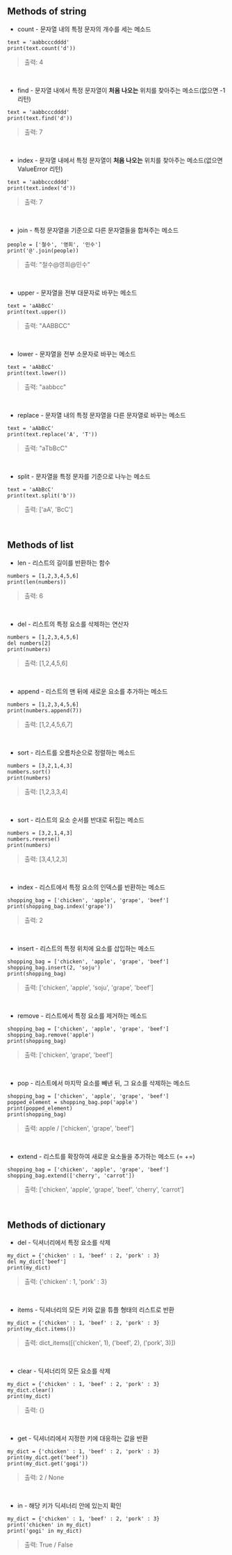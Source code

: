 ## Methods of string
- count - 문자열 내의 특정 문자의 개수를 세는 메소드
~~~
text = 'aabbcccdddd'
print(text.count('d'))
~~~
> 출력: 4

<br>

- find - 문자열 내에서 특정 문자열이 **처음 나오는** 위치를 찾아주는 메소드(없으면 -1 리턴)
~~~
text = 'aabbcccdddd'
print(text.find('d'))
~~~
> 출력: 7

<br>

- index - 문자열 내에서 특정 문자열이 **처음 나오는** 위치를 찾아주는 메소드(없으면 ValueError 리턴)
~~~
text = 'aabbcccdddd'
print(text.index('d'))
~~~
> 출력: 7

<br>

- join - 특정 문자열을 기준으로 다른 문자열들을 합쳐주는 메소드
~~~
people = ['철수', '영희', '민수']
print('@'.join(people))
~~~
> 출력: "철수@영희@민수"

<br>

- upper - 문자열을 전부 대문자로 바꾸는 메소드
~~~
text = 'aAbBcC'
print(text.upper())
~~~
> 출력: "AABBCC"

<br>

- lower - 문자열을 전부 소문자로 바꾸는 메소드
~~~
text = 'aAbBcC'
print(text.lower())
~~~
> 출력: "aabbcc"

<br>

- replace - 문자열 내의 특정 문자열을 다른 문자열로 바꾸는 메소드
~~~
text = 'aAbBcC'
print(text.replace('A', 'T'))
~~~
> 출력: "aTbBcC"

<br>

- split - 문자열을 특정 문자를 기준으로 나누는 메소드
~~~
text = 'aAbBcC'
print(text.split('b'))
~~~
> 출력: ['aA', 'BcC']

<br>

## Methods of list
- len - 리스트의 길이를 반환하는 함수
~~~
numbers = [1,2,3,4,5,6]
print(len(numbers))
~~~
> 출력: 6

<br>

- del - 리스트의 특정 요소를 삭제하는 연산자
~~~
numbers = [1,2,3,4,5,6]
del numbers[2]
print(numbers)
~~~
> 출력: [1,2,4,5,6]

<br>

- append - 리스트의 맨 뒤에 새로운 요소를 추가하는 메소드
~~~
numbers = [1,2,3,4,5,6]
print(numbers.append(7))
~~~
> 출력: [1,2,4,5,6,7]

<br>

- sort - 리스트를 오름차순으로 정렬하는 메소드
~~~
numbers = [3,2,1,4,3]
numbers.sort()
print(numbers)
~~~
> 출력: [1,2,3,3,4]

<br>

- sort - 리스트의 요소 순서를 반대로 뒤집는 메소드
~~~
numbers = [3,2,1,4,3]
numbers.reverse()
print(numbers)
~~~
> 출력: [3,4,1,2,3]

<br>

- index - 리스트에서 특정 요소의 인덱스를 반환하는 메소드
~~~
shopping_bag = ['chicken', 'apple', 'grape', 'beef']
print(shopping_bag.index('grape'))
~~~
> 출력: 2

<br>

- insert - 리스트의 특정 위치에 요소를 삽입하는 메소드
~~~
shopping_bag = ['chicken', 'apple', 'grape', 'beef']
shopping_bag.insert(2, 'soju')
print(shopping_bag)
~~~
> 출력: ['chicken', 'apple', 'soju', 'grape', 'beef']

<br>

- remove - 리스트에서 특정 요소를 제거하는 메소드
~~~
shopping_bag = ['chicken', 'apple', 'grape', 'beef']
shopping_bag.remove('apple')
print(shopping_bag)
~~~
> 출력: ['chicken', 'grape', 'beef']

<br>

- pop - 리스트에서 마지막 요소를 빼낸 뒤, 그 요소를 삭제하는 메소드
~~~
shopping_bag = ['chicken', 'apple', 'grape', 'beef']
popped_element = shopping_bag.pop('apple')
print(popped_element)
print(shopping_bag)
~~~
> 출력: apple / ['chicken', 'grape', 'beef']

<br>

- extend - 리스트를 확장하여 새로운 요소들을 추가하는 메소드 (= +=)
~~~
shopping_bag = ['chicken', 'apple', 'grape', 'beef']
shopping_bag.extend(['cherry', 'carrot'])
~~~
> 출력: ['chicken', 'apple', 'grape', 'beef', 'cherry', 'carrot']

<br>

## Methods of dictionary

- del - 딕셔너리에서 특정 요소를 삭제
~~~
my_dict = {'chicken' : 1, 'beef' : 2, 'pork' : 3}
del my_dict['beef']
print(my_dict)
~~~
> 출력: {'chicken' : 1, 'pork' : 3}

<br>

- items - 딕셔너리의 모든 키와 값을 튜플 형태의 리스트로 반환
~~~
my_dict = {'chicken' : 1, 'beef' : 2, 'pork' : 3}
print(my_dict.items())
~~~
> 출력: dict_items([('chicken', 1), ('beef', 2), ('pork', 3)])

<br>

- clear - 딕셔너리의 모든 요소를 삭제
~~~
my_dict = {'chicken' : 1, 'beef' : 2, 'pork' : 3}
my_dict.clear()
print(my_dict)
~~~
> 출력: {}

<br>

- get - 딕셔너리에서 지정한 키에 대응하는 값을 반환
~~~
my_dict = {'chicken' : 1, 'beef' : 2, 'pork' : 3}
print(my_dict.get('beef'))
print(my_dict.get('gogi'))
~~~
> 출력: 2 / None

<br>

- in - 해당 키가 딕셔너리 안에 있는지 확인
~~~
my_dict = {'chicken' : 1, 'beef' : 2, 'pork' : 3}
print('chicken' in my_dict)
print('gogi' in my_dict)
~~~
> 출력: True / False

<br>





